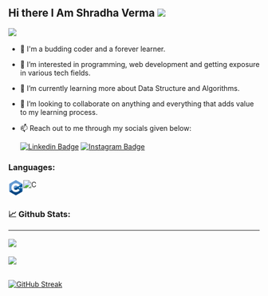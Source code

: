 ## Hi there I Am Shradha Verma <img src="https://raw.githubusercontent.com/debdutgoswami/debdutgoswami/master/assets/gifs/Hi.gif" width="30px">
![](https://komarev.com/ghpvc/?username=Shradha-Verma-12&color=blue)


- 👋 I'm a budding coder and a forever learner.
- 👀 I’m interested in programming, web development and getting exposure in various tech fields. 
- 🌱 I’m currently learning more about Data Structure and Algorithms.
- 💞️ I’m looking to collaborate on anything and everything that adds value to my learning process.

- 📫 Reach out to me through my socials given below:
 
   [![Linkedin Badge](https://img.shields.io/badge/-Shradha-Verma-12-blue?style=flat-square&logo=Linkedin&logoColor=white&link=https://www.linkedin.com/in/shradha-verma-37ab0b1b6/)](https://www.linkedin.com/in/shradha-verma-37ab0b1b6/) 
   [![Instagram Badge](https://img.shields.io/badge/-@Shradha-Verma-E4405F?style=flat-square&logo=instagram&logoColor=white&link=https://www.instagram.com/shradha.e.i.o.u/)](https://www.instagram.com/shradha.e.i.o.u/) 
   
   
  
### Languages:
<img align="left" alt="C++" width="30px" src="https://raw.githubusercontent.com/github/explore/80688e429a7d4ef2fca1e82350fe8e3517d3494d/topics/cpp/cpp.png" />
<img align="left" alt="C" width="30px" src="https://upload.wikimedia.org/wikipedia/commons/thumb/1/18/C_Programming_Language.svg/1200px-C_Programming_Language.svg.png" />
<br><br>

### 📈 Github Stats:
<hr/>

<a href="https://github.com/Shradha-Verma-12">
<img align="center" src="https://github-readme-stats.vercel.app/api?username=Shradha-Verma-12&show_icons=true&include_all_commits=true&theme=midnight-purple&count_private=true">
</a>
<br><br>
<a href="https://github.com/remcohalman/github-readme-stats">
<img align="center" src="https://github-readme-stats.anuraghazra1.vercel.app/api/top-langs/?username=Shradha-Verma-12&layout=compact&theme=blue-green" />
</a>
<br><br>

[![GitHub Streak](https://github-readme-streak-stats.herokuapp.com/?user=Shradha-Verma-12)](https://git.io/streak-stats)

  
   





<!---
Shradha-Verma-12/Shradha-Verma-12 is a ✨ special ✨ repository because its `README.md` (this file) appears on your GitHub profile.
You can click the Preview link to take a look at your changes.
--->
